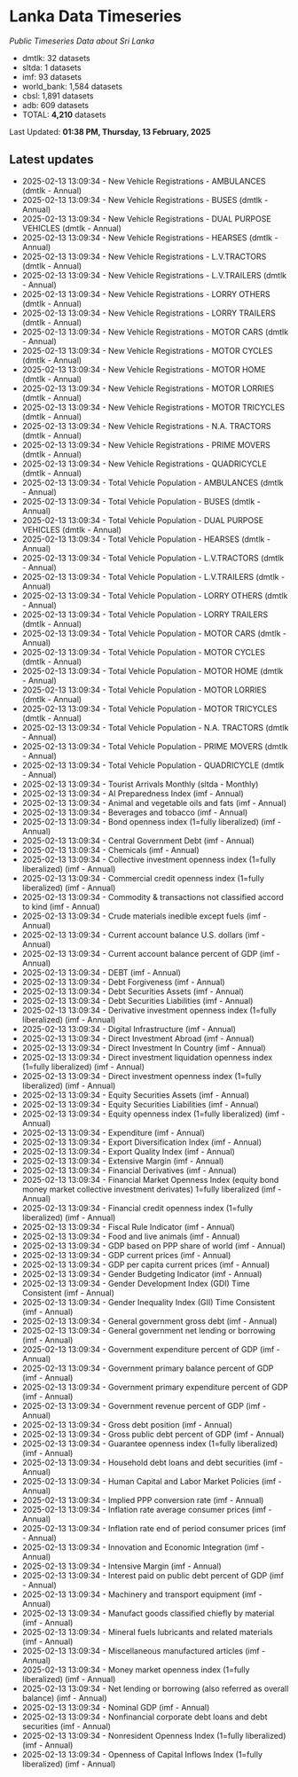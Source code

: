 # Lanka Data Timeseries
*Public Timeseries Data about Sri Lanka*

* dmtlk: 32 datasets
* sltda: 1 datasets
* imf: 93 datasets
* world_bank: 1,584 datasets
* cbsl: 1,891 datasets
* adb: 609 datasets
* TOTAL: **4,210** datasets

Last Updated: **01:38 PM, Thursday, 13 February, 2025**

## Latest updates

* 2025-02-13 13:09:34 - New Vehicle Registrations - AMBULANCES (dmtlk - Annual)
* 2025-02-13 13:09:34 - New Vehicle Registrations - BUSES (dmtlk - Annual)
* 2025-02-13 13:09:34 - New Vehicle Registrations - DUAL PURPOSE VEHICLES (dmtlk - Annual)
* 2025-02-13 13:09:34 - New Vehicle Registrations - HEARSES (dmtlk - Annual)
* 2025-02-13 13:09:34 - New Vehicle Registrations - L.V.TRACTORS (dmtlk - Annual)
* 2025-02-13 13:09:34 - New Vehicle Registrations - L.V.TRAILERS (dmtlk - Annual)
* 2025-02-13 13:09:34 - New Vehicle Registrations - LORRY OTHERS (dmtlk - Annual)
* 2025-02-13 13:09:34 - New Vehicle Registrations - LORRY TRAILERS (dmtlk - Annual)
* 2025-02-13 13:09:34 - New Vehicle Registrations - MOTOR CARS (dmtlk - Annual)
* 2025-02-13 13:09:34 - New Vehicle Registrations - MOTOR CYCLES (dmtlk - Annual)
* 2025-02-13 13:09:34 - New Vehicle Registrations - MOTOR HOME (dmtlk - Annual)
* 2025-02-13 13:09:34 - New Vehicle Registrations - MOTOR LORRIES (dmtlk - Annual)
* 2025-02-13 13:09:34 - New Vehicle Registrations - MOTOR TRICYCLES (dmtlk - Annual)
* 2025-02-13 13:09:34 - New Vehicle Registrations - N.A. TRACTORS (dmtlk - Annual)
* 2025-02-13 13:09:34 - New Vehicle Registrations - PRIME MOVERS (dmtlk - Annual)
* 2025-02-13 13:09:34 - New Vehicle Registrations - QUADRICYCLE (dmtlk - Annual)
* 2025-02-13 13:09:34 - Total Vehicle Population - AMBULANCES (dmtlk - Annual)
* 2025-02-13 13:09:34 - Total Vehicle Population - BUSES (dmtlk - Annual)
* 2025-02-13 13:09:34 - Total Vehicle Population - DUAL PURPOSE VEHICLES (dmtlk - Annual)
* 2025-02-13 13:09:34 - Total Vehicle Population - HEARSES (dmtlk - Annual)
* 2025-02-13 13:09:34 - Total Vehicle Population - L.V.TRACTORS (dmtlk - Annual)
* 2025-02-13 13:09:34 - Total Vehicle Population - L.V.TRAILERS (dmtlk - Annual)
* 2025-02-13 13:09:34 - Total Vehicle Population - LORRY OTHERS (dmtlk - Annual)
* 2025-02-13 13:09:34 - Total Vehicle Population - LORRY TRAILERS (dmtlk - Annual)
* 2025-02-13 13:09:34 - Total Vehicle Population - MOTOR CARS (dmtlk - Annual)
* 2025-02-13 13:09:34 - Total Vehicle Population - MOTOR CYCLES (dmtlk - Annual)
* 2025-02-13 13:09:34 - Total Vehicle Population - MOTOR HOME (dmtlk - Annual)
* 2025-02-13 13:09:34 - Total Vehicle Population - MOTOR LORRIES (dmtlk - Annual)
* 2025-02-13 13:09:34 - Total Vehicle Population - MOTOR TRICYCLES (dmtlk - Annual)
* 2025-02-13 13:09:34 - Total Vehicle Population - N.A. TRACTORS (dmtlk - Annual)
* 2025-02-13 13:09:34 - Total Vehicle Population - PRIME MOVERS (dmtlk - Annual)
* 2025-02-13 13:09:34 - Total Vehicle Population - QUADRICYCLE (dmtlk - Annual)
* 2025-02-13 13:09:34 - Tourist Arrivals Monthly (sltda - Monthly)
* 2025-02-13 13:09:34 - AI Preparedness Index (imf - Annual)
* 2025-02-13 13:09:34 - Animal and vegetable oils and fats (imf - Annual)
* 2025-02-13 13:09:34 - Beverages and tobacco (imf - Annual)
* 2025-02-13 13:09:34 - Bond openness index (1=fully liberalized) (imf - Annual)
* 2025-02-13 13:09:34 - Central Government Debt (imf - Annual)
* 2025-02-13 13:09:34 - Chemicals (imf - Annual)
* 2025-02-13 13:09:34 - Collective investment openness index (1=fully liberalized) (imf - Annual)
* 2025-02-13 13:09:34 - Commercial credit openness index (1=fully liberalized) (imf - Annual)
* 2025-02-13 13:09:34 - Commodity & transactions not classified accord to kind (imf - Annual)
* 2025-02-13 13:09:34 - Crude materials inedible except fuels (imf - Annual)
* 2025-02-13 13:09:34 - Current account balance U.S. dollars (imf - Annual)
* 2025-02-13 13:09:34 - Current account balance percent of GDP (imf - Annual)
* 2025-02-13 13:09:34 - DEBT (imf - Annual)
* 2025-02-13 13:09:34 - Debt Forgiveness (imf - Annual)
* 2025-02-13 13:09:34 - Debt Securities Assets (imf - Annual)
* 2025-02-13 13:09:34 - Debt Securities Liabilities (imf - Annual)
* 2025-02-13 13:09:34 - Derivative investment openness index (1=fully liberalized) (imf - Annual)
* 2025-02-13 13:09:34 - Digital Infrastructure (imf - Annual)
* 2025-02-13 13:09:34 - Direct Investment Abroad (imf - Annual)
* 2025-02-13 13:09:34 - Direct Investment In Country (imf - Annual)
* 2025-02-13 13:09:34 - Direct investment liquidation openness index (1=fully liberalized) (imf - Annual)
* 2025-02-13 13:09:34 - Direct investment openness index (1=fully liberalized) (imf - Annual)
* 2025-02-13 13:09:34 - Equity Securities Assets (imf - Annual)
* 2025-02-13 13:09:34 - Equity Securities Liabilities (imf - Annual)
* 2025-02-13 13:09:34 - Equity openness index (1=fully liberalized) (imf - Annual)
* 2025-02-13 13:09:34 - Expenditure (imf - Annual)
* 2025-02-13 13:09:34 - Export Diversification Index (imf - Annual)
* 2025-02-13 13:09:34 - Export Quality Index (imf - Annual)
* 2025-02-13 13:09:34 - Extensive Margin (imf - Annual)
* 2025-02-13 13:09:34 - Financial Derivatives (imf - Annual)
* 2025-02-13 13:09:34 - Financial Market Openness Index (equity bond money market collective investment derivates) 1=fully liberalized (imf - Annual)
* 2025-02-13 13:09:34 - Financial credit openness index (1=fully liberalized) (imf - Annual)
* 2025-02-13 13:09:34 - Fiscal Rule Indicator (imf - Annual)
* 2025-02-13 13:09:34 - Food and live animals (imf - Annual)
* 2025-02-13 13:09:34 - GDP based on PPP share of world (imf - Annual)
* 2025-02-13 13:09:34 - GDP current prices (imf - Annual)
* 2025-02-13 13:09:34 - GDP per capita current prices (imf - Annual)
* 2025-02-13 13:09:34 - Gender Budgeting Indicator (imf - Annual)
* 2025-02-13 13:09:34 - Gender Development Index (GDI) Time Consistent (imf - Annual)
* 2025-02-13 13:09:34 - Gender Inequality Index (GII) Time Consistent (imf - Annual)
* 2025-02-13 13:09:34 - General government gross debt (imf - Annual)
* 2025-02-13 13:09:34 - General government net lending or borrowing (imf - Annual)
* 2025-02-13 13:09:34 - Government expenditure percent of GDP (imf - Annual)
* 2025-02-13 13:09:34 - Government primary balance percent of GDP (imf - Annual)
* 2025-02-13 13:09:34 - Government primary expenditure percent of GDP (imf - Annual)
* 2025-02-13 13:09:34 - Government revenue percent of GDP (imf - Annual)
* 2025-02-13 13:09:34 - Gross debt position (imf - Annual)
* 2025-02-13 13:09:34 - Gross public debt percent of GDP (imf - Annual)
* 2025-02-13 13:09:34 - Guarantee openness index (1=fully liberalized) (imf - Annual)
* 2025-02-13 13:09:34 - Household debt loans and debt securities (imf - Annual)
* 2025-02-13 13:09:34 - Human Capital and Labor Market Policies (imf - Annual)
* 2025-02-13 13:09:34 - Implied PPP conversion rate (imf - Annual)
* 2025-02-13 13:09:34 - Inflation rate average consumer prices (imf - Annual)
* 2025-02-13 13:09:34 - Inflation rate end of period consumer prices (imf - Annual)
* 2025-02-13 13:09:34 - Innovation and Economic Integration (imf - Annual)
* 2025-02-13 13:09:34 - Intensive Margin (imf - Annual)
* 2025-02-13 13:09:34 - Interest paid on public debt percent of GDP (imf - Annual)
* 2025-02-13 13:09:34 - Machinery and transport equipment (imf - Annual)
* 2025-02-13 13:09:34 - Manufact goods classified chiefly by material (imf - Annual)
* 2025-02-13 13:09:34 - Mineral fuels lubricants and related materials (imf - Annual)
* 2025-02-13 13:09:34 - Miscellaneous manufactured articles (imf - Annual)
* 2025-02-13 13:09:34 - Money market openness index (1=fully liberalized) (imf - Annual)
* 2025-02-13 13:09:34 - Net lending or borrowing (also referred as overall balance) (imf - Annual)
* 2025-02-13 13:09:34 - Nominal GDP (imf - Annual)
* 2025-02-13 13:09:34 - Nonfinancial corporate debt loans and debt securities (imf - Annual)
* 2025-02-13 13:09:34 - Nonresident Openness Index (1=fully liberalized) (imf - Annual)
* 2025-02-13 13:09:34 - Openness of Capital Inflows Index (1=fully liberalized) (imf - Annual)